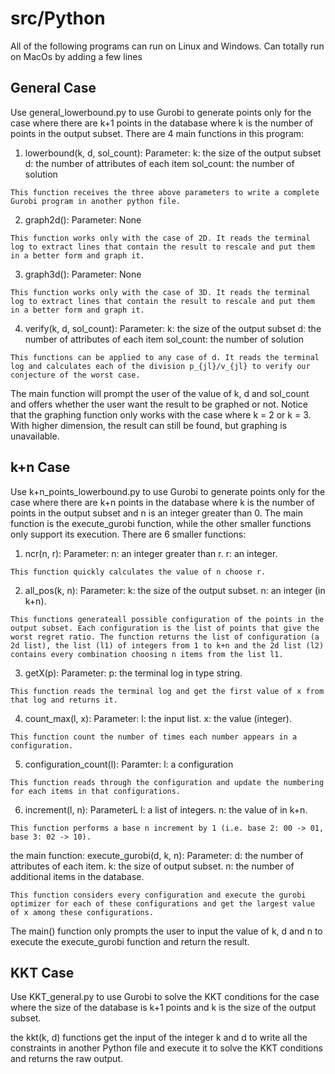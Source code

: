 # src/Python

All of the following programs can run on Linux and Windows. Can totally run on MacOs by adding a few lines

## General Case
Use general_lowerbound.py to use Gurobi to generate points only for the case where there are k+1 points in the database where k is the number of points in the output subset.
There are 4 main functions in this program:
  1) lowerbound(k, d, sol_count):
    Parameter: 
       k: the size of the output subset
       d: the number of attributes of each item
       sol_count: the number of solution 
    
    This function receives the three above parameters to write a complete Gurobi program in another python file.
  
  2) graph2d():
    Parameter: None
    
    This function works only with the case of 2D. It reads the terminal log to extract lines that contain the result to rescale and put them in a better form and graph it.
    
  3) graph3d():
    Parameter: None
    
    This function works only with the case of 3D. It reads the terminal log to extract lines that contain the result to rescale and put them in a better form and graph it.
    
  4) verify(k, d, sol_count):
    Parameter: 
       k: the size of the output subset
       d: the number of attributes of each item
       sol_count: the number of solution 

    This functions can be applied to any case of d. It reads the terminal log and calculates each of the division p_{jl}/v_{jl} to verify our conjecture of the worst case.
    
The main function will prompt the user of the value of k, d and sol_count and offers whether the user want the result to be graphed or not. Notice that the graphing function only works with the case where k = 2 or k = 3. With higher dimension, the result can still be found, but graphing is unavailable.

## k+n Case
Use k+n_points_lowerbound.py to use Gurobi to generate points only for the case where there are k+n points in the database where k is the number of points in the output subset and n is an integer greater than 0.
The main function is the execute_gurobi function, while the other smaller functions only support its execution.
There are 6 smaller functions:
  1) ncr(n, r):
    Parameter:
      n: an integer greater than r.
      r: an integer.
    
    This function quickly calculates the value of n choose r.
  
  2) all_pos(k, n):
    Parameter:
      k: the size of the output subset.
      n: an integer (in k+n).
    
    This functions generateall possible configuration of the points in the output subset. Each configuration is the list of points that give the worst regret ratio. The function returns the list of configuration (a 2d list), the list (l1) of integers from 1 to k+n and the 2d list (l2) contains every combination choosing n items from the list l1.
  
  3) getX(p):
    Parameter:
      p: the terminal log in type string.
      
    This function reads the terminal log and get the first value of x from that log and returns it.
    
  4) count_max(l, x):
    Parameter:
      l: the input list.
      x: the value (integer).
    
    This function count the number of times each number appears in a configuration.
  
  5) configuration_count(l):
    Paramter:
      l: a configuration
    
    This function reads through the configuration and update the numbering for each items in that configurations.
    
  6) increment(l, n):
    ParameterL
      l: a list of integers.
      n: the value of in k+n.
    
    This function performs a base n increment by 1 (i.e. base 2: 00 -> 01, base 3: 02 -> 10).
    
the main function:
  execute_gurobi(d, k, n):
    Parameter:
      d: the number of attributes of each item.
      k: the size of output subset.
      n: the number of additional items in the database.
    
    This function considers every configuration and execute the gurobi optimizer for each of these configurations and get the largest value of x among these configurations.
    
The main() function only prompts the user to input the value of k, d and n to execute the execute_gurobi function and return the result.

## KKT Case
Use KKT_general.py to use Gurobi to solve the KKT conditions for the case where the size of the database is k+1 points and k is the size of the output subset.

the kkt(k, d) functions get the input of the integer k and d to write all the constraints in another Python file and execute it to solve the KKT conditions and returns the raw output.


